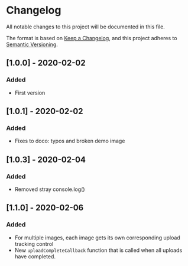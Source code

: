 # Changelog

All notable changes to this project will be documented in this file.

The format is based on [Keep a Changelog](https://keepachangelog.com/en/1.0.0/),
and this project adheres to [Semantic Versioning](https://semver.org/spec/v2.0.0.html).

## [1.0.0] - 2020-02-02

### Added

- First version

## [1.0.1] - 2020-02-02

### Added

- Fixes to doco: typos and broken demo image

## [1.0.3] - 2020-02-04

### Added

- Removed stray console.log()

## [1.1.0] - 2020-02-06

### Added

- For multiple images, each image gets its own corresponding upload tracking control
- New `uploadCompleteCallback` function that is called when all uploads have completed.

